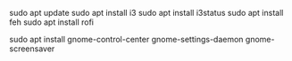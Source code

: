sudo apt update
sudo apt install i3
sudo apt install i3status
sudo apt install feh
sudo apt install rofi

sudo apt install gnome-control-center gnome-settings-daemon gnome-screensaver
